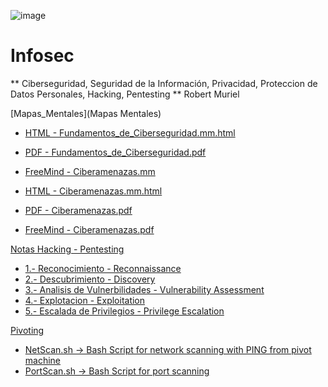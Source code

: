 ![image](https://user-images.githubusercontent.com/116899445/209212423-c76f42f6-9025-426f-a6c7-79d71f52c9c8.png)
                                                             
# Infosec

** Ciberseguridad, Seguridad de la Información, Privacidad, Proteccion de Datos Personales, Hacking, Pentesting **
Robert Muriel           

[Mapas_Mentales](Mapas Mentales)

- [HTML - Fundamentos_de_Ciberseguridad.mm.html](https://htmlpreview.github.io/?https://github.com/RobertMuriel/Infosec/blob/main/Mapas_Mentales/Fundamentos%20de%20Ciberseguridad/Fundamentos_de_Ciberseguridad.mm.html)
- [PDF - Fundamentos_de_Ciberseguridad.pdf](Mapas_Mentales%2FFundamentos%20de%20Ciberseguridad%2FFundamentos_de_Ciberseguridad.pdf)
- [FreeMind - Ciberamenazas.mm](Mapas_Mentales%2FCiberamenazas%2FCiberamenazas.mm)

- [HTML - Ciberamenazas.mm.html](https://htmlpreview.github.io/?https://github.com/RobertMuriel/Infosec/blob/main/Mapas_Mentales/Ciberamenazas/Ciberamenazas.mm.html)
- [PDF - Ciberamenazas.pdf](Mapas_Mentales%2FCiberamenazas%2FCiberamenazas.pdf)
- [FreeMind - Ciberamenazas.pdf](Mapas_Mentales%2FCiberamenazas%2FCiberamenazas.pdf)

[Notas Hacking - Pentesting](Notas%20Hacking%20-%20Pentesting)

- [1.- Reconocimiento - Reconnaissance](Notas%20Hacking%20-%20Pentesting%2F1.-%20Reconocimiento%20-%20Reconnaissance)
- [2.- Descubrimiento - Discovery](Notas%20Hacking%20-%20Pentesting%2F2.-%20Descubrimiento%20-%20Discovery)
- [3.- Analisis de Vulnerbilidades - Vulnerability Assessment](Notas%20Hacking%20-%20Pentesting%2F3.-%20Analisis%20de%20Vulnerbilidades%20-%20Vulnerability%20Assessment)
- [4.- Explotacion - Exploitation](Notas%20Hacking%20-%20Pentesting%2F4.-%20Explotacion%20-%20Exploitation)
- [5.- Escalada de Privilegios - Privilege Escalation](Notas%20Hacking%20-%20Pentesting%2F5.-%20Escalada%20de%20Privilegios%20-%20Privilege%20Escalation)

[Pivoting](Pivoting)
- [NetScan.sh -> Bash Script for network scanning with PING from pivot machine](Pivoting/NetScan.sh)
- [PortScan.sh -> Bash Script for port scanning](Pivoting/PortScan.sh)
